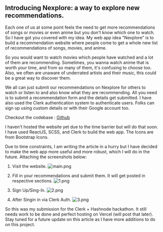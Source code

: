 ## Introducing Nexplore: a way to explore new recommendations.

Each one of us at some point feels the need to get more recommendations of songs or movies or even anime but you don't know which one to watch. So I have got you covered with my idea. My web app idea "Nexplore" is to build a recommendation website where people come to get a whole new list of recommendations of songs, movies, and anime. 

So you would want to watch movies which people have watched and a lot of them are recommending. Sometimes, you wanna watch anime that is worth your time, and from so many of them, it's confusing to choose too. Also, we often are unaware of underrated artists and their music, this could be a great way to discover them.

We all can just submit our recommendations on Nexplore for others to watch or listen to and also know what they are recommending. All you need is to submit a recommendation form and the details get submitted. I have also used the Clerk authentication system to authenticate users. Folks can sign up using custom details or with their Google account too. 

Checkout the codebase :  [Github](https://github.com/Maaz-Code/Nexplore) 

I haven't hosted the website yet due to the time barrier but will do that soon. 
I have used ReactJS, SCSS, and Clerk to build the web app. The Icons are from Bootstrap Icons.

Due to time constraints, I am writing the article in a hurry but I have decided to make the web app more useful and more robust, which I will do in the future. 
Attaching the screenshots below: 

1. Visit the website.
![main.png](https://cdn.hashnode.com/res/hashnode/image/upload/v1627669185690/jahNRiYCf.png)

2. Fill in your recommendations and submit them. It will get posted in respective sections.
![1.png](https://cdn.hashnode.com/res/hashnode/image/upload/v1627669193656/rkM7VM0PT.png)

3. Sign Up/Sing-In.
![2.png](https://cdn.hashnode.com/res/hashnode/image/upload/v1627669202351/HgbkKRdOJ.png)

4. After Singin in via Clerk Auth.
![3.png](https://cdn.hashnode.com/res/hashnode/image/upload/v1627669209446/LgxsT23RI.png)

So this was my submission for the Clerk + Hashnode hackathon. It still needs work to be done and perfect hosting on Vercel (will post that later). Stay tuned for a future update on this article as I have more additions to do on this project.